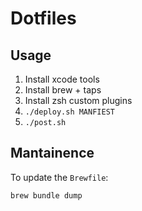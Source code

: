 # Dotfiles

## Usage

1. Install xcode tools
2. Install brew + taps
3. Install zsh custom plugins
4. `./deploy.sh MANFIEST`
5. `./post.sh`

## Mantainence

To update the `Brewfile`:

```bash
brew bundle dump
```
